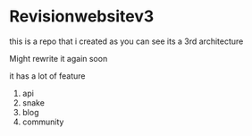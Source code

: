 # Revisionwebsitev3

this is a repo that i created as you can see its a 3rd architecture

Might rewrite it again soon

it has a lot of feature

1. api
2. snake
3. blog
4. community
